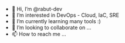 - 👋 Hi, I’m @rabut-dev
- 👀 I’m interested in DevOps - Cloud, IaC, SRE
- 🌱 I’m currently learning many tools :)
- 💞️ I’m looking to collaborate on ...
- 📫 How to reach me ...

<!---
rabut-dev/rabut-dev is a ✨ special ✨ repository because its `README.md` (this file) appears on your GitHub profile.
You can click the Preview link to take a look at your changes.
--->
